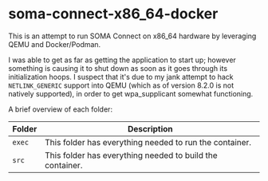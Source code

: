 # soma-connect-x86_64-docker

This is an attempt to run SOMA Connect on x86_64 hardware by leveraging QEMU and Docker/Podman.

I was able to get as far as getting the application to start up; however something is causing it to shut down as soon as it goes through its initialization hoops. I suspect that it's due to my jank attempt to hack `NETLINK_GENERIC` support into QEMU (which as of version 8.2.0 is not natively supported), in order to get wpa_supplicant somewhat functioning.

A brief overview of each folder:

|Folder|Description|
|------|-----------|
| `exec` | This folder has everything needed to run the container. |
| `src`  | This folder has everything needed to build the container. |
